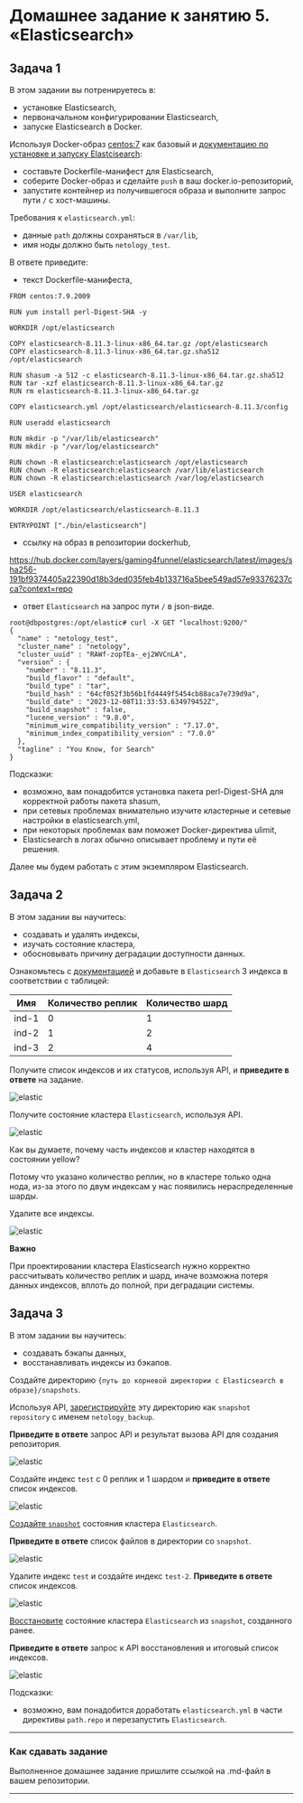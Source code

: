 # Домашнее задание к занятию 5. «Elasticsearch»

## Задача 1
В этом задании вы потренируетесь в:

- установке Elasticsearch,
- первоначальном конфигурировании Elasticsearch,
- запуске Elasticsearch в Docker.

Используя Docker-образ [centos:7](https://hub.docker.com/_/centos) как базовый и 
[документацию по установке и запуску Elastcisearch](https://www.elastic.co/guide/en/elasticsearch/reference/current/targz.html):

- составьте Dockerfile-манифест для Elasticsearch,
- соберите Docker-образ и сделайте `push` в ваш docker.io-репозиторий,
- запустите контейнер из получившегося образа и выполните запрос пути `/` c хост-машины.

Требования к `elasticsearch.yml`:

- данные `path` должны сохраняться в `/var/lib`,
- имя ноды должно быть `netology_test`.

В ответе приведите:

- текст Dockerfile-манифеста,

```
FROM centos:7.9.2009

RUN yum install perl-Digest-SHA -y

WORKDIR /opt/elasticsearch

COPY elasticsearch-8.11.3-linux-x86_64.tar.gz /opt/elasticsearch
COPY elasticsearch-8.11.3-linux-x86_64.tar.gz.sha512 /opt/elasticsearch

RUN shasum -a 512 -c elasticsearch-8.11.3-linux-x86_64.tar.gz.sha512
RUN tar -xzf elasticsearch-8.11.3-linux-x86_64.tar.gz
RUN rm elasticsearch-8.11.3-linux-x86_64.tar.gz

COPY elasticsearch.yml /opt/elasticsearch/elasticsearch-8.11.3/config

RUN useradd elasticsearch

RUN mkdir -p "/var/lib/elasticsearch"
RUN mkdir -p "/var/log/elasticsearch"

RUN chown -R elasticsearch:elasticsearch /opt/elasticsearch
RUN chown -R elasticsearch:elasticsearch /var/lib/elasticsearch
RUN chown -R elasticsearch:elasticsearch /var/log/elasticsearch

USER elasticsearch

WORKDIR /opt/elasticsearch/elasticsearch-8.11.3

ENTRYPOINT ["./bin/elasticsearch"]
```

- ссылку на образ в репозитории dockerhub,

https://hub.docker.com/layers/gaming4funnel/elasticsearch/latest/images/sha256-191bf9374405a22390d18b3ded035feb4b133716a5bee549ad57e93376237cca?context=repo

- ответ `Elasticsearch` на запрос пути `/` в json-виде.

```
root@dbpostgres:/opt/elastic# curl -X GET "localhost:9200/"
{
  "name" : "netology_test",
  "cluster_name" : "netology",
  "cluster_uuid" : "RAWf-zopTEa-_ej2WVCnLA",
  "version" : {
    "number" : "8.11.3",
    "build_flavor" : "default",
    "build_type" : "tar",
    "build_hash" : "64cf052f3b56b1fd4449f5454cb88aca7e739d9a",
    "build_date" : "2023-12-08T11:33:53.634979452Z",
    "build_snapshot" : false,
    "lucene_version" : "9.8.0",
    "minimum_wire_compatibility_version" : "7.17.0",
    "minimum_index_compatibility_version" : "7.0.0"
  },
  "tagline" : "You Know, for Search"
}
```

Подсказки:

- возможно, вам понадобится установка пакета perl-Digest-SHA для корректной работы пакета shasum,
- при сетевых проблемах внимательно изучите кластерные и сетевые настройки в elasticsearch.yml,
- при некоторых проблемах вам поможет Docker-директива ulimit,
- Elasticsearch в логах обычно описывает проблему и пути её решения.

Далее мы будем работать с этим экземпляром Elasticsearch.

## Задача 2

В этом задании вы научитесь:

- создавать и удалять индексы,
- изучать состояние кластера,
- обосновывать причину деградации доступности данных.

Ознакомьтесь с [документацией](https://www.elastic.co/guide/en/elasticsearch/reference/current/indices-create-index.html) 
и добавьте в `Elasticsearch` 3 индекса в соответствии с таблицей:

| Имя | Количество реплик | Количество шард |
|-----|-------------------|-----------------|
| ind-1| 0 | 1 |
| ind-2 | 1 | 2 |
| ind-3 | 2 | 4 |

Получите список индексов и их статусов, используя API, и **приведите в ответе** на задание.

![elastic](https://github.com/gaming4funNel/db-05-elasticsearch/blob/main/img/elastic1.png)

Получите состояние кластера `Elasticsearch`, используя API.

![elastic](https://github.com/gaming4funNel/db-05-elasticsearch/blob/main/img/elastic2.png)

Как вы думаете, почему часть индексов и кластер находятся в состоянии yellow?

Потому что указано количество реплик, но в кластере только одна нода, из-за этого по двум индексам у нас появились нераспределенные шарды.

Удалите все индексы.

![elastic](https://github.com/gaming4funNel/db-05-elasticsearch/blob/main/img/elastic3.png)

**Важно**

При проектировании кластера Elasticsearch нужно корректно рассчитывать количество реплик и шард,
иначе возможна потеря данных индексов, вплоть до полной, при деградации системы.

## Задача 3

В этом задании вы научитесь:

- создавать бэкапы данных,
- восстанавливать индексы из бэкапов.

Создайте директорию `{путь до корневой директории с Elasticsearch в образе}/snapshots`.

Используя API, [зарегистрируйте](https://www.elastic.co/guide/en/elasticsearch/reference/current/snapshots-register-repository.html#snapshots-register-repository) 
эту директорию как `snapshot repository` c именем `netology_backup`.

**Приведите в ответе** запрос API и результат вызова API для создания репозитория.

![elastic](https://github.com/gaming4funNel/db-05-elasticsearch/blob/main/img/elastic4.png)

Создайте индекс `test` с 0 реплик и 1 шардом и **приведите в ответе** список индексов.

![elastic](https://github.com/gaming4funNel/db-05-elasticsearch/blob/main/img/elastic5.png)

[Создайте `snapshot`](https://www.elastic.co/guide/en/elasticsearch/reference/current/snapshots-take-snapshot.html) 
состояния кластера `Elasticsearch`.

**Приведите в ответе** список файлов в директории со `snapshot`.

![elastic](https://github.com/gaming4funNel/db-05-elasticsearch/blob/main/img/elastic6.png)

Удалите индекс `test` и создайте индекс `test-2`. **Приведите в ответе** список индексов.

![elastic](https://github.com/gaming4funNel/db-05-elasticsearch/blob/main/img/elastic7.png)

[Восстановите](https://www.elastic.co/guide/en/elasticsearch/reference/current/snapshots-restore-snapshot.html) состояние
кластера `Elasticsearch` из `snapshot`, созданного ранее. 

**Приведите в ответе** запрос к API восстановления и итоговый список индексов.

![elastic](https://github.com/gaming4funNel/db-05-elasticsearch/blob/main/img/elastic8.png)

Подсказки:

- возможно, вам понадобится доработать `elasticsearch.yml` в части директивы `path.repo` и перезапустить `Elasticsearch`.

---

### Как cдавать задание

Выполненное домашнее задание пришлите ссылкой на .md-файл в вашем репозитории.

---